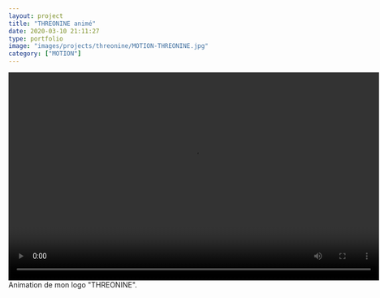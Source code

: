 ```yaml
---
layout: project
title: "THREONINE animé"
date: 2020-03-10 21:11:27
type: portfolio
image: "images/projects/threonine/MOTION-THREONINE.jpg"
category: ["MOTION"]
---
```

<video width="730" height="410" controls>
  <source src="/images/project/threonine/anime-final.mp4" type="video/mp4">
Votre navigateur ne supporte pas la balise vidéo.
</video>
Animation de mon logo "THREONINE". 